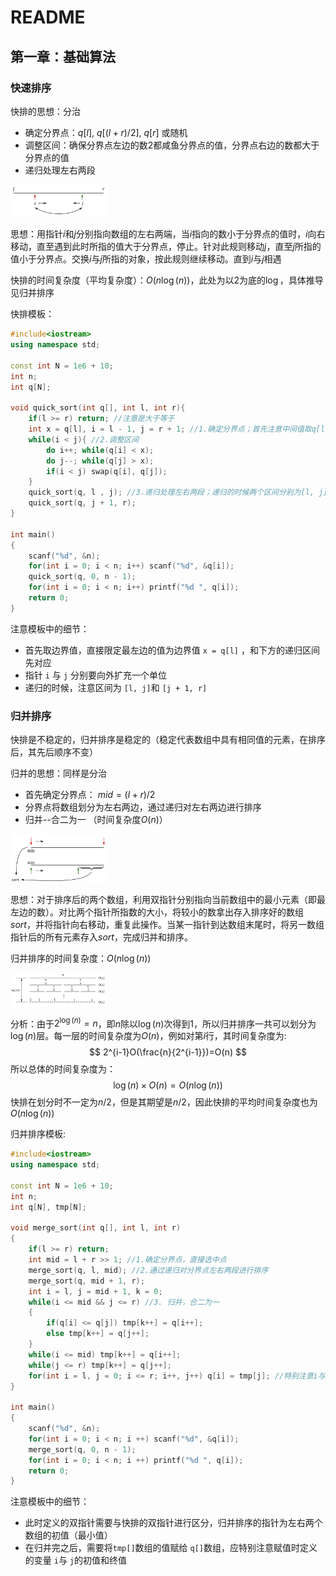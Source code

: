 # README

## 第一章：基础算法

### 快速排序

快排的思想：分治

* 确定分界点：$q[l]$, $q[(l+r)/2]$, $q[r]$ 或随机
* 调整区间：确保分界点左边的数2都咸鱼分界点的值，分界点右边的数都大于分界点的值
* 递归处理左右两段

<img src="../assets/quicksort1.png" style="zoom: 15%;" />

思想：用指针$i$和$j$分别指向数组的左右两端，当$i$指向的数小于分界点的值时，$i$向右移动，直至遇到此时所指的值大于分界点，停止。针对此规则移动$j$，直至$j$所指的值小于分界点。交换$i$与$j$所指的对象，按此规则继续移动。直到$i$与$j$相遇

快排的时间复杂度（平均复杂度）：$O(n\log(n))$，此处为以$2$为底的$\log$，具体推导见归并排序

快排模板：

```c++
#include<iostream>
using namespace std;

const int N = 1e6 + 10;
int n;
int q[N];

void quick_sort(int q[], int l, int r){
    if(l >= r) return; //注意是大于等于
    int x = q[l], i = l - 1, j = r + 1; //1.确定分界点；首先注意中间值取q[l]，递归的时候用j 
    while(i < j){ //2.调整区间
        do i++; while(q[i] < x);
        do j--; while(q[j] > x);
        if(i < j) swap(q[i], q[j]);
    }
    quick_sort(q, l , j); //3.递归处理左右两段；递归的时候两个区间分别为[l, j]和[j + 1, r]
    quick_sort(q, j + 1, r);
}

int main()
{
    scanf("%d", &n);
    for(int i = 0; i < n; i++) scanf("%d", &q[i]);
    quick_sort(q, 0, n - 1);
    for(int i = 0; i < n; i++) printf("%d ", q[i]);
    return 0;
}

```

注意模板中的细节：

* 首先取边界值，直接限定最左边的值为边界值 `x = q[l]` ，和下方的递归区间先对应
* 指针 `i` 与 `j` 分别要向外扩充一个单位
* 递归的时候，注意区间为 `[l, j]`和 `[j + 1, r]`  

### 归并排序

快排是不稳定的，归并排序是稳定的（稳定代表数组中具有相同值的元素，在排序后，其先后顺序不变）

归并的思想：同样是分治

* 首先确定分界点： $mid = (l +r)/2$
* 分界点将数组划分为左右两边，通过递归对左右两边进行排序
* 归并--合二为一  （时间复杂度$O(n)$）

<img src="../assets/mergesort.png" style="zoom:15%;" />

思想：对于排序后的两个数组，利用双指针分别指向当前数组中的最小元素（即最左边的数）。对比两个指针所指数的大小，将较小的数拿出存入排序好的数组$sort$，并将指针向右移动，重复此操作。当某一指针到达数组末尾时，将另一数组指针后的所有元素存入$sort$，完成归并和排序。

归并排序的时间复杂度：$O(n\log(n))$

<img src="../assets/o(n).png" style="zoom: 15%;" />

分析：由于$2^{\log(n)}=n$，即$n$除以$\log(n)$次得到$1$，所以归并排序一共可以划分为$\log(n)$层。每一层的时间复杂度为$O(n)$，例如对第$i$行，其时间复杂度为:
$$
2^{i-1}O(\frac{n}{2^{i-1}})=O(n)
$$
所以总体的时间复杂度为：
$$
\log(n)\times O(n)=O(n\log(n))
$$
快排在划分时不一定为$n/2$，但是其期望是$n/2$，因此快排的平均时间复杂度也为$O(n\log(n))$

归并排序模板:

```c++
#include<iostream>
using namespace std;

const int N = 1e6 + 10;
int n;
int q[N], tmp[N];

void merge_sort(int q[], int l, int r)
{
    if(l >= r) return;
    int mid = l + r >> 1; //1.确定分界点，直接选中点
    merge_sort(q, l, mid); //2.通过递归对分界点左右两段进行排序
    merge_sort(q, mid + 1, r);
    int i = l, j = mid + 1, k = 0;
    while(i <= mid && j <= r) //3. 归并，合二为一
    {
        if(q[i] <= q[j]) tmp[k++] = q[i++];
        else tmp[k++] = q[j++];
    }
    while(i <= mid) tmp[k++] = q[i++];
    while(j <= r) tmp[k++] = q[j++];
    for(int i = l, j = 0; i <= r; i++, j++) q[i] = tmp[j]; //特别注意i与j的初值以及终值
}

int main()
{
    scanf("%d", &n);
    for(int i = 0; i < n; i ++) scanf("%d", &q[i]);
    merge_sort(q, 0, n - 1);
    for(int i = 0; i < n; i ++) printf("%d ", q[i]);
    return 0;
}
```

注意模板中的细节：

* 此时定义的双指针需要与快排的双指针进行区分，归并排序的指针为左右两个数组的初值（最小值）
* 在归并完之后，需要将`tmp[]`数组的值赋给 `q[]`数组，应特别注意赋值时定义的变量 `i`与 `j`的初值和终值
